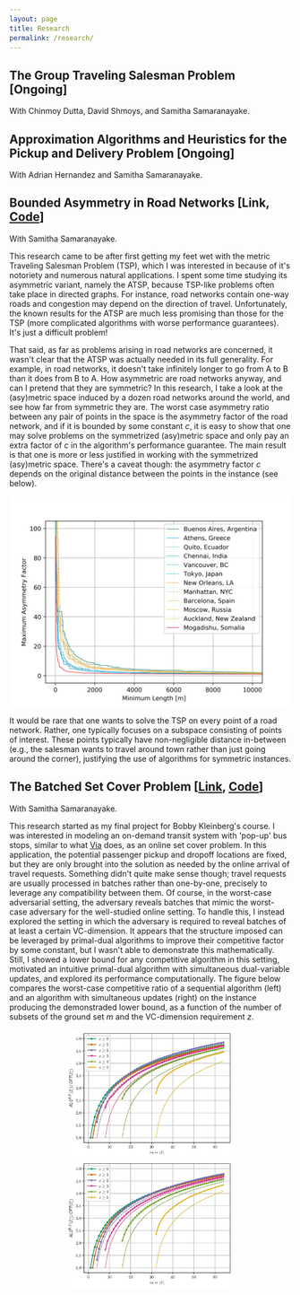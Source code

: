 ```yaml
---
layout: page
title: Research
permalink: /research/
---
```


## The Group Traveling Salesman Problem [Ongoing]
With Chinmoy Dutta, David Shmoys, and Samitha Samaranayake.

## Approximation Algorithms and Heuristics for the Pickup and Delivery Problem [Ongoing]
With Adrian Hernandez and Samitha Samaranayake.


## Bounded Asymmetry in Road Networks [Link, [Code](https://github.com/jcmartinezmori/bounded_asymmetry_in_road_networks)]
With Samitha Samaranayake.

This research came to be after first getting my feet wet with the metric Traveling Salesman Problem (TSP), which I was interested in because of it's notoriety and numerous natural applications. I spent some time studying its asymmetric variant, namely the ATSP, because TSP-like problems often take place in directed graphs. For instance, road networks contain one-way roads and congestion may depend on the direction of travel. Unfortunately, the known results for the ATSP are much less promising than those for the TSP (more complicated algorithms with worse performance guarantees). It's just a difficult problem!

That said, as far as problems arising in road networks are concerned, it wasn't clear that the ATSP was actually needed in its full generality. For example, in road networks, it doesn't take infinitely longer to go from A to B than it does from B to A. How asymmetric are road networks anyway, and can I pretend that they are symmetric? In this research, I take a look at the (asy)metric space induced by a dozen road networks around the world, and see how far from symmetric they are. The worst case asymmetry ratio between any pair of points in the space is the asymmetry factor of the road network, and if it is bounded by some constant <i>c</i>, it is easy to show that one may solve problems on the symmetrized (asy)metric space and only pay an extra factor of <i>c</i> in the algorithm's performance guarantee. The main result is that one is more or less justified in working with the symmetrized (asy)metric space. There's a caveat though: the asymmetry factor <i>c</i> depends on the original distance between the points in the instance (see below).

<p align="center">
  <img src="/images/multiplemaxfactors.png" width="500" />
</p>

It would be rare that one wants to solve the TSP on every point of a road network. Rather, one typically focuses on a subspace consisting of points of interest. These points typically have non-negligible distance in-between (e.g., the salesman wants to travel around town rather than just going around the corner), justifying the use of algorithms for symmetric instances.

## The Batched Set Cover Problem [[Link](https://arxiv.org/abs/1811.10767), [Code](https://github.com/jcmartinezmori/the_batched_set_cover_problem)]
With Samitha Samaranayake.

This research started as my final project for Bobby Kleinberg's course. I was interested in modeling an on-demand transit system with 'pop-up' bus stops, similar to what [Via](https://ridewithvia.com/) does, as an online set cover problem. In this application, the potential passenger pickup and dropoff locations are fixed, but they are only brought into the solution as needed by the online arrival of travel requests. Something didn't quite make sense though; travel requests are usually processed in batches rather than one-by-one, precisely to leverage any compatibility between them. Of course, in the worst-case adversarial setting, the adversary reveals batches that mimic the worst-case adversary for the well-studied online setting. To handle this, I instead explored the setting in which the adversary is required to reveal batches of at least a certain VC-dimension. It appears that the structure imposed can be leveraged by primal-dual algorithms to improve their competitive factor by some constant, but I wasn't able to demonstrate this mathematically. Still, I showed a lower bound for any competitive algorithm in this setting, motivated an intuitive primal-dual algorithm with simultaneous dual-variable updates, and explored its performance computationally. The figure below compares the worst-case competitive ratio of a sequential algorithm (left) and an algorithm with simultaneous updates (right) on the instance producing the demonstraded lower bound, as a function of the number of subsets of the ground set <i>m</i> and the VC-dimension requirement <i>z</i>.

<p align="center">
  <img src="/images/alg-b-t.jpg" width="300" />
  <img src="/images/alg-b-d.jpg" width="300" /> 
</p>
